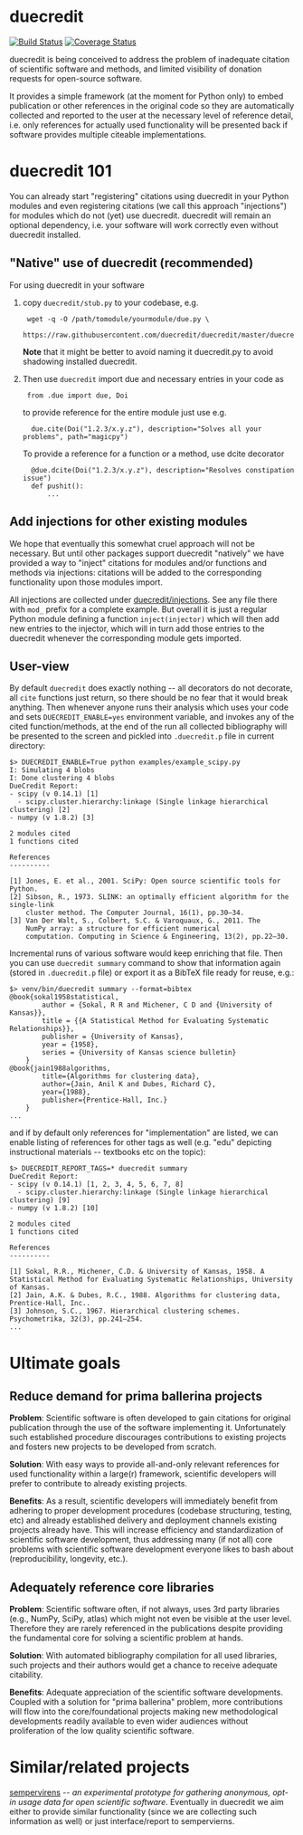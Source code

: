 duecredit
=========

[![Build Status](https://travis-ci.org/duecredit/duecredit.svg?branch=master)](https://travis-ci.org/duecredit/duecredit)
[![Coverage Status](https://coveralls.io/repos/duecredit/duecredit/badge.svg)](https://coveralls.io/r/duecredit/duecredit)


duecredit is being conceived to address the problem of inadequate
citation of scientific software and methods, and limited visibility of
donation requests for open-source software.

It provides a simple framework (at the moment for Python only) to
embed publication or other references in the original code so they are
automatically collected and reported to the user at the necessary
level of reference detail, i.e. only references for actually used
functionality will be presented back if software provides multiple
citeable implementations.

duecredit 101
=============

You can already start "registering" citations using duecredit in your
Python modules and even registering citations (we call this approach "injections")
for modules which do not (yet) use duecredit.  duecredit will remain an optional
dependency, i.e. your software will work correctly even without duecredit installed.

"Native" use of duecredit (recommended)
---------------------------------------

For using duecredit in your software

1. copy `duecredit/stub.py` to your codebase, e.g.

        wget -q -O /path/tomodule/yourmodule/due.py \
          https://raw.githubusercontent.com/duecredit/duecredit/master/duecredit/stub.py


    **Note** that it might be better to avoid naming it duecredit.py to avoid shadowing
    installed duecredit.

2. Then use `duecredit` import due and necessary entries in your code as

        from .due import due, Doi

     to provide reference for the entire module just use e.g.

         due.cite(Doi("1.2.3/x.y.z"), description="Solves all your problems", path="magicpy")

     To provide a reference for a function or a method, use dcite decorator

         @due.dcite(Doi("1.2.3/x.y.z"), description="Resolves constipation issue")
         def pushit():
             ...

Add injections for other existing modules
-----------------------------------------

We hope that eventually this somewhat cruel approach will not be necessary.  But
until other packages support duecredit "natively" we have provided a way to "inject"
citations for modules and/or functions and methods via injections:  citations will be
added to the corresponding functionality upon those modules import.

All injections are collected under
[duecredit/injections](https://github.com/duecredit/duecredit/tree/master/duecredit/injections).
See any file there with `mod_` prefix for a complete example.  But
overall it is just a regular Python module defining a function
`inject(injector)` which will then add new entries to the injector,
which will in turn add those entries to the duecredit whenever the
corresponding module gets imported.


User-view
---------

By default `duecredit` does exactly nothing -- all decorators do not
decorate, all `cite` functions just return, so there should be no fear
that it would break anything. Then whenever anyone runs their analysis
which uses your code and sets `DUECREDIT_ENABLE=yes` environment
variable, and invokes any of the cited function/methods, at the end of
the run all collected bibliography will be presented to the screen and
pickled into `.duecredit.p` file in current directory:

    $> DUECREDIT_ENABLE=True python examples/example_scipy.py
    I: Simulating 4 blobs
    I: Done clustering 4 blobs
    DueCredit Report:
    - scipy (v 0.14.1) [1]
      - scipy.cluster.hierarchy:linkage (Single linkage hierarchical clustering) [2]
    - numpy (v 1.8.2) [3]

    2 modules cited
    1 functions cited

    References
    ----------

    [1] Jones, E. et al., 2001. SciPy: Open source scientific tools for Python.
    [2] Sibson, R., 1973. SLINK: an optimally efficient algorithm for the single-link
        cluster method. The Computer Journal, 16(1), pp.30–34.
    [3] Van Der Walt, S., Colbert, S.C. & Varoquaux, G., 2011. The
        NumPy array: a structure for efficient numerical
		computation. Computing in Science & Engineering, 13(2), pp.22–30.

Incremental runs of various software would keep enriching that file.
Then you can use `duecredit summary` command to show that information
again (stored in `.duecredit.p` file) or export it as a BibTeX file
ready for reuse, e.g.:

    $> venv/bin/duecredit summary --format=bibtex
    @book{sokal1958statistical,
            author = {Sokal, R R and Michener, C D and {University of Kansas}},
            title = {{A Statistical Method for Evaluating Systematic Relationships}},
            publisher = {University of Kansas},
            year = {1958},
            series = {University of Kansas science bulletin}
        }
    @book{jain1988algorithms,
            title={Algorithms for clustering data},
            author={Jain, Anil K and Dubes, Richard C},
            year={1988},
            publisher={Prentice-Hall, Inc.}
        }
    ...


and if by default only references for "implementation" are listed, we
can enable listing of references for other tags as well (e.g. "edu"
depicting instructional materials -- textbooks etc on the topic):

    $> DUECREDIT_REPORT_TAGS=* duecredit summary
    DueCredit Report:
    - scipy (v 0.14.1) [1, 2, 3, 4, 5, 6, 7, 8]
      - scipy.cluster.hierarchy:linkage (Single linkage hierarchical clustering) [9]
    - numpy (v 1.8.2) [10]

    2 modules cited
    1 functions cited

    References
    ----------

    [1] Sokal, R.R., Michener, C.D. & University of Kansas, 1958. A Statistical Method for Evaluating Systematic Relationships, University of Kansas.
    [2] Jain, A.K. & Dubes, R.C., 1988. Algorithms for clustering data, Prentice-Hall, Inc..
    [3] Johnson, S.C., 1967. Hierarchical clustering schemes. Psychometrika, 32(3), pp.241–254.
    ...


Ultimate goals
==============

Reduce demand for prima ballerina projects
------------------------------------------

**Problem**: Scientific software is often developed to gain citations for
original publication through the use of the software implementing it.
Unfortunately such established procedure discourages contributions
to existing projects and fosters new projects to be developed from
scratch.

**Solution**: With easy ways to provide all-and-only relevant references
for used functionality within a large(r) framework, scientific
developers will prefer to contribute to already existing projects.

**Benefits**: As a result, scientific developers will immediately benefit
from adhering to proper development procedures (codebase structuring,
testing, etc) and already established delivery and deployment channels
existing projects already have.  This will increase efficiency and
standardization of scientific software development, thus addressing
many (if not all) core problems with scientific software development
everyone likes to bash about (reproducibility, longevity, etc.).

Adequately reference core libraries
-----------------------------------

**Problem**: Scientific software often, if not always, uses 3rd party
libraries (e.g., NumPy, SciPy, atlas) which might not even be visible
at the user level.  Therefore they are rarely referenced in the
publications despite providing the fundamental core for solving a
scientific problem at hands.

**Solution**: With automated bibliography compilation for all used
libraries, such projects and their authors would get a chance to
receive adequate citability.

**Benefits**: Adequate appreciation of the scientific software
developments.  Coupled with a solution for "prima ballerina" problem,
more contributions will flow into the core/foundational projects
making new methodological developments readily available to even wider
audiences without proliferation of the low quality scientific software.


Similar/related projects
========================

[sempervirens](https://github.com/njsmith/sempervirens) -- *an
experimental prototype for gathering anonymous, opt-in usage data for
open scientific software*.  Eventually in duecredit we aim either to
provide similar functionality (since we are collecting such
information as well) or just interface/report to sempervierns.
